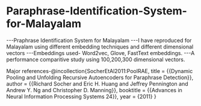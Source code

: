 # Paraphrase-Identification-System-for-Malayalam
---Praphrase Identification System for Malayalam
---I have reproduced <Dynamic Pooling And Unfolding Recursive Autoencoders For Paraphrase Detection> for Malayalam using different embedding techniques and different dimensional vectors
---Embeddings used- Word2vec, Glove, FastText embeddings. 
---A performance comparitive study using 100,200,300 dimensional vectors.




Major references-@incollection{SocherEtAl2011:PoolRAE,
title = {{Dynamic Pooling and Unfolding Recursive Autoencoders for Paraphrase Detection}},
author = {{Richard Socher and Eric H. Huang and Jeffrey Pennington and Andrew Y. Ng and Christopher D. Manning}},
booktitle = {{Advances in Neural Information Processing Systems 24}},
year = {2011}
} 
